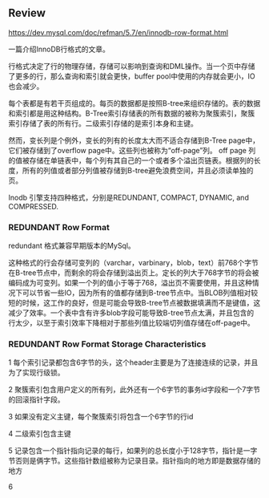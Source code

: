 
## Review

https://dev.mysql.com/doc/refman/5.7/en/innodb-row-format.html

一篇介绍InnoDB行格式的文章。

行格式决定了行的物理存储，存储可以影响到查询和DML操作。当一个页中存储了更多的行，那么查询和索引就会更快，buffer pool中使用的内存就会更小，IO也会减少。

每个表都是有若干页组成的。每页的数据都是按照B-tree来组织存储的。表的数据和索引都是用这种结构。B-Tree索引存储表的所有数据的被称为聚簇索引，聚簇索引存储了表的所有行。二级索引存储的是索引本身和主键。

然而，变长列是个例外，变长的列有的长度太大而不适合存储到B-Tree page中，它们被存储到了overflow page中。这些列也被称为“off-page”列。
off page 列的值被存储在单链表中，每个列有其自己的一个或者多个溢出页链表。根据列的长度，所有的列值或者部分列值被存储到B-tree避免浪费空间，并且必须读单独的页。

Inodb 引擎支持四种格式，分别是REDUNDANT, COMPACT, DYNAMIC, and COMPRESSED.

### REDUNDANT Row Format

redundant 格式兼容早期版本的MySql。

这种格式的行会存储可变列的（varchar，varbinary，blob，text）前768个字节在B-tree节点中，而剩余的将会存储到溢出页上。定长的列大于768字节的将会被编码成为可变列。如果一个列的值小于等于768，溢出页不需要使用，并且这种情况下可以节省一些IO，因为所有的值都存储到B-tree节点中。当BLOB列值相对较短的时候，这工作的良好，但是可能会导致B-tree节点被数据填满而不是键值，这减少了效率。一个表中含有许多blob字段可能导致B-tree节点太满，并且包含的行太少，以至于索引效率下降相对于那些列值比较端切列值存储在off-page中。


### REDUNDANT Row Format Storage Characteristics

1 每个索引记录都包含6字节的头，这个header主要是为了连接连续的记录，并且为了实现行级锁。

2 聚簇索引包含用户定义的所有列，此外还有一个6字节的事务id字段和一个7字节的回滚指针字段。

3 如果没有定义主键，每个聚簇索引将包含一个6字节的行id

4 二级索引包含主键

5 记录包含一个指针指向记录的每行，如果列的总长度小于128字节，指针是一字节否则是俩字节。这些指针数组被称为记录目录。指针指向的地方即是数据存储的地方

6 


